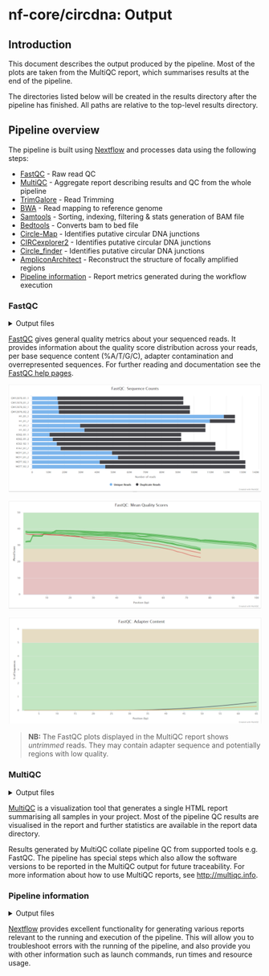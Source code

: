# nf-core/circdna: Output

## Introduction

This document describes the output produced by the pipeline. Most of the plots are taken from the MultiQC report, which summarises results at the end of the pipeline.

The directories listed below will be created in the results directory after the pipeline has finished. All paths are relative to the top-level results directory.

<!-- TODO nf-core: Write this documentation describing your workflow's output -->

## Pipeline overview

The pipeline is built using [Nextflow](https://www.nextflow.io/) and processes data using the following steps:

-   [FastQC](#fastqc) - Raw read QC
-   [MultiQC](#multiqc) - Aggregate report describing results and QC from the whole pipeline
-   [TrimGalore](#trimgalore) - Read Trimming
-   [BWA](#bwa) - Read mapping to reference genome
-   [Samtools](#samtools) - Sorting, indexing, filtering & stats generation of BAM file
-   [Bedtools](#bedtools) - Converts bam to bed file
-   [Circle-Map](#circle-map) - Identifies putative circular DNA junctions
-   [CIRCexplorer2](#circexplorer2) - Identifies putative circular DNA junctions
-   [Circle_finder](#circle_finder) - Identifies putative circular DNA junctions
-   [AmpliconArchitect](#ampliconarchitect) - Reconstruct the structure of focally amplified regions
-   [Pipeline information](#pipeline-information) - Report metrics generated during the workflow execution

### FastQC

<details markdown="1">
<summary>Output files</summary>

-   `fastqc/`
    -   `*_fastqc.html`: FastQC report containing quality metrics.
    -   `*_fastqc.zip`: Zip archive containing the FastQC report, tab-delimited data file and plot images.

</details>

[FastQC](http://www.bioinformatics.babraham.ac.uk/projects/fastqc/) gives general quality metrics about your sequenced reads. It provides information about the quality score distribution across your reads, per base sequence content (%A/T/G/C), adapter contamination and overrepresented sequences. For further reading and documentation see the [FastQC help pages](http://www.bioinformatics.babraham.ac.uk/projects/fastqc/Help/).

![MultiQC - FastQC sequence counts plot](images/mqc_fastqc_counts.png)

![MultiQC - FastQC mean quality scores plot](images/mqc_fastqc_quality.png)

![MultiQC - FastQC adapter content plot](images/mqc_fastqc_adapter.png)

> **NB:** The FastQC plots displayed in the MultiQC report shows _untrimmed_ reads. They may contain adapter sequence and potentially regions with low quality.

### MultiQC

<details markdown="1">
<summary>Output files</summary>

-   `multiqc/`
    -   `multiqc_report.html`: a standalone HTML file that can be viewed in your web browser.
    -   `multiqc_data/`: directory containing parsed statistics from the different tools used in the pipeline.
    -   `multiqc_plots/`: directory containing static images from the report in various formats.

</details>

[MultiQC](http://multiqc.info) is a visualization tool that generates a single HTML report summarising all samples in your project. Most of the pipeline QC results are visualised in the report and further statistics are available in the report data directory.

Results generated by MultiQC collate pipeline QC from supported tools e.g. FastQC. The pipeline has special steps which also allow the software versions to be reported in the MultiQC output for future traceability. For more information about how to use MultiQC reports, see <http://multiqc.info>.

### Pipeline information

<details markdown="1">
<summary>Output files</summary>

-   `pipeline_info/`
    -   Reports generated by Nextflow: `execution_report.html`, `execution_timeline.html`, `execution_trace.txt` and `pipeline_dag.dot`/`pipeline_dag.svg`.
    -   Reports generated by the pipeline: `pipeline_report.html`, `pipeline_report.txt` and `software_versions.yml`. The `pipeline_report*` files will only be present if the `--email` / `--email_on_fail` parameter's are used when running the pipeline.
    -   Reformatted samplesheet files used as input to the pipeline: `samplesheet.valid.csv`.

</details>

[Nextflow](https://www.nextflow.io/docs/latest/tracing.html) provides excellent functionality for generating various reports relevant to the running and execution of the pipeline. This will allow you to troubleshoot errors with the running of the pipeline, and also provide you with other information such as launch commands, run times and resource usage.
